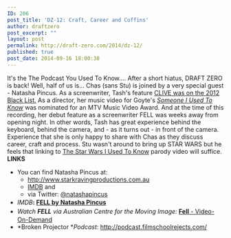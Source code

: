 ```yaml
---
ID: 206
post_title: 'DZ-12: Craft, Career and Coffins'
author: draftzero
post_excerpt: ""
layout: post
permalink: http://draft-zero.com/2014/dz-12/
published: true
post_date: 2014-09-16 18:00:38
---
```

It's the The Podcast You Used To Know…. After a short hiatus, DRAFT ZERO is back! Well, half of us is... Chas (sans Stu) is joined by a very special guest - Natasha Pincus. As a screenwriter, Tash's feature [CLIVE was on the 2012 Black List.][1] As a director, her music video for Goyte's [*Someone I Used To Know*][2] was nominated for an MTV Music Video Award. And at the time of this recording, her debut feature as a screenwriter FELL was weeks away from opening night. In other words, Tash has great experience behind the keyboard, behind the camera, and - as it turns out - in front of the camera. Experience that she is only happy to share with Chas as they discuss career, craft and process. Stu wasn't around to bring up STAR WARS but he feels that linking to [The Star Wars I Used To Know][3] parody video will suffice. **LINKS** 
*   You can find Natasha Pincus at: 
    *   <a title="http://www.starkravingproductions.com.au" href="http://www.starkravingproductions.com.au" target="_blank">http://www.starkravingproductions.com.au</a>
    *   <a href="http://www.imdb.com/name/nm1882224/?ref_=tt_ov_wr" target="_blank">IMDB</a> and
    *   via Twitter: <a title="@natashapincus" href="https://twitter.com/natashapincus" target="_blank">@natashapincus</a>
*   *IMDB*<strong style="line-height: 1.5;">: </strong>**<a href="http://www.imdb.com/title/tt3039280/" target="_blank">FELL </a><a href="http://www.imdb.com/title/tt3039280/" target="_blank"><span style="line-height: 1.5;">by Natasha Pincus</span></a>**
*   <em style="line-height: 1.5;">Watch <strong>FELL</strong> via Australian Centre for the Moving Image: </em><a style="line-height: 1.5;" href="http://www.acmi.net.au/fell-video-on-demand/" target="_blank"><strong>Fell</strong> - Video-On-Demand</a>
*   *Broken Projector **Podcast*: <a href="http://podcast.filmschoolrejects.com/" target="_blank">http://podcast.filmschoolrejects.com/</a>

 [1]: http://deadline.com/2012/12/black-list-2012-winners-390080/
 [2]: https://www.youtube.com/watch?v=8UVNT4wvIGY
 [3]: https://www.youtube.com/watch?v=qJlbPXZEpRE
